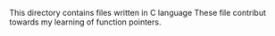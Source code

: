 This directory contains files written in C language
These file contribut towards my learning of function pointers.
